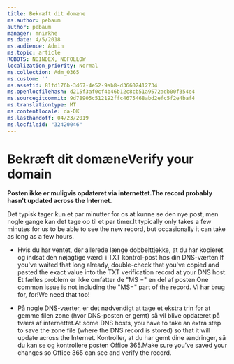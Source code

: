 ```yaml
---
title: Bekræft dit domæne
ms.author: pebaum
author: pebaum
manager: mnirkhe
ms.date: 4/5/2018
ms.audience: Admin
ms.topic: article
ROBOTS: NOINDEX, NOFOLLOW
localization_priority: Normal
ms.collection: Adm_O365
ms.custom: ''
ms.assetid: 81fd176b-3d67-4e52-9ab8-d36602412734
ms.openlocfilehash: d215f3af0cf4b46b12c8cb51a9572adb00f354e4
ms.sourcegitcommit: 9d78905c512192ffc4675468abd2efc5f2e4baf4
ms.translationtype: MT
ms.contentlocale: da-DK
ms.lasthandoff: 04/23/2019
ms.locfileid: "32420046"
---
```

# <a name="verify-your-domain"></a><span data-ttu-id="40423-102">Bekræft dit domæne</span><span class="sxs-lookup"><span data-stu-id="40423-102">Verify your domain</span></span>

 <span data-ttu-id="40423-103">**Posten ikke er muligvis opdateret via internettet.**</span><span class="sxs-lookup"><span data-stu-id="40423-103">**The record probably hasn't updated across the Internet.**</span></span>
  
<span data-ttu-id="40423-104">Det typisk tager kun et par minutter for os at kunne se den nye post, men nogle gange kan det tage op til et par timer.</span><span class="sxs-lookup"><span data-stu-id="40423-104">It typically only takes a few minutes for us to be able to see the new record, but occasionally it can take as long as a few hours.</span></span> 
  
- <span data-ttu-id="40423-105">Hvis du har ventet, der allerede længe dobbelttjekke, at du har kopieret og indsat den nøjagtige værdi i TXT kontrol-post hos din DNS-værten.</span><span class="sxs-lookup"><span data-stu-id="40423-105">If you've waited that long already, double-check that you've copied and pasted the exact value into the TXT verification record at your DNS host.</span></span> <span data-ttu-id="40423-106">Et fælles problem er ikke omfatter de "MS =" en del af posten.</span><span class="sxs-lookup"><span data-stu-id="40423-106">One common issue is not including the "MS=" part of the record.</span></span> <span data-ttu-id="40423-107">Vi har brug for, for!</span><span class="sxs-lookup"><span data-stu-id="40423-107">We need that too!</span></span>
    
- <span data-ttu-id="40423-108">På nogle DNS-værter, er det nødvendigt at tage et ekstra trin for at gemme filen zone (hvor DNS-posten er gemt) så vil blive opdateret på tværs af internettet.</span><span class="sxs-lookup"><span data-stu-id="40423-108">At some DNS hosts, you have to take an extra step to save the zone file (where the DNS record is stored) so that it will update across the Internet.</span></span> <span data-ttu-id="40423-109">Kontroller, at du har gemt dine ændringer, så du kan se og kontrollere posten Office 365.</span><span class="sxs-lookup"><span data-stu-id="40423-109">Make sure you've saved your changes so Office 365 can see and verify the record.</span></span>
    


